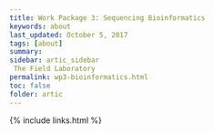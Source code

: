```yaml
---
title: Work Package 3: Sequencing Bioinformatics
keywords: about
last_updated: October 5, 2017
tags: [about]
summary:
sidebar: artic_sidebar
 The Field Laboratory
permalink: wp3-bioinformatics.html
toc: false
folder: artic
---
```


{% include links.html %}
